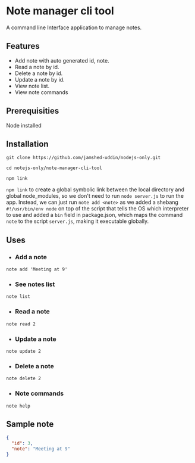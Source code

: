 # Note manager cli tool

A command line Interface application to manage notes.

## Features

- Add note with auto generated id, note.
- Read a note by id.
- Delete a note by id.
- Update a note by id.
- View note list.
- View note commands

## Prerequisities

Node installed

## Installation

```
git clone https://github.com/jamshed-uddin/nodejs-only.git
```

```
cd notejs-only/note-manager-cli-tool
```

```
npm link
```

`npm link` to create a global symbolic link between the local directory and global node_modules, so we don't need to run `node server.js` to run the app. Instead, we can just run `note add <note>` as we added a shebang `#!/usr/bin/env node` on top of the script that tells the OS which interpreter to use and added a `bin` field in package.json, which maps the command `note` to the script `server.js`, making it executable globally.

## Uses

- ### Add a note

```
note add 'Meeting at 9'
```

- ### See notes list

```
note list
```

- ### Read a note

```
note read 2
```

- ### Update a note

```
note update 2
```

- ### Delete a note

```
note delete 2
```

- ### Note commands

```
note help
```

## Sample note

```json
{
  "id": 3,
  "note": "Meeting at 9"
}
```
